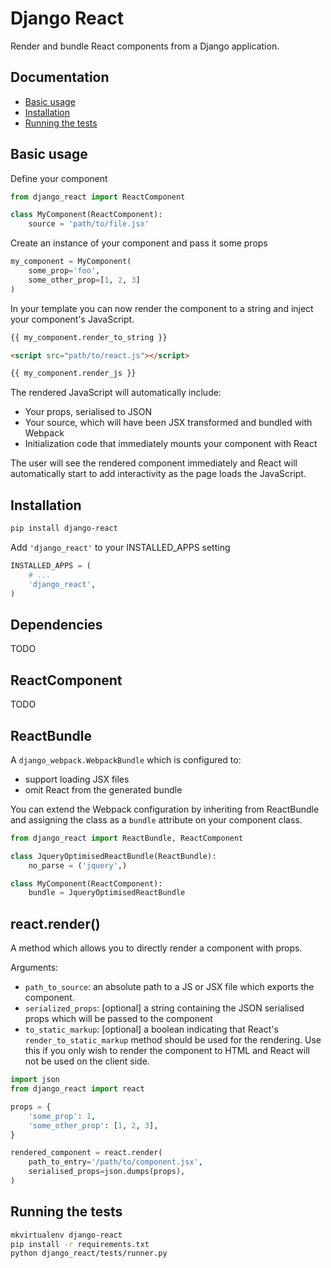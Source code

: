 Django React
============

Render and bundle React components from a Django application.

Documentation
-------------

- [Basic usage](#basic-usage)
- [Installation](#installation)
- [Running the tests](#running-the-tests)

Basic usage
-----------

Define your component

```python
from django_react import ReactComponent

class MyComponent(ReactComponent):
    source = 'path/to/file.jsx'
```

Create an instance of your component and pass it some props

```python
my_component = MyComponent(
    some_prop='foo',
    some_other_prop=[1, 2, 3]
)
```

In your template you can now render the component to a string and
inject your component's JavaScript.

```html
{{ my_component.render_to_string }}

<script src="path/to/react.js"></script>

{{ my_component.render_js }}
```

The rendered JavaScript will automatically include:
- Your props, serialised to JSON
- Your source, which will have been JSX transformed and bundled with Webpack
- Initialization code that immediately mounts your component with React

The user will see the rendered component immediately and React will automatically
start to add interactivity as the page loads the JavaScript.

Installation
------------

```bash
pip install django-react
```

Add `'django_react'` to your INSTALLED_APPS setting
```python
INSTALLED_APPS = (
    # ...
    'django_react',
)
```

Dependencies
------------

TODO

ReactComponent
--------------

TODO

ReactBundle
-----------

A `django_webpack.WebpackBundle` which is configured to:
- support loading JSX files
- omit React from the generated bundle

You can extend the Webpack configuration by inheriting from ReactBundle
and assigning the class as a `bundle` attribute on your component class.

```python
from django_react import ReactBundle, ReactComponent

class JqueryOptimisedReactBundle(ReactBundle):
    no_parse = ('jquery',)

class MyComponent(ReactComponent):
    bundle = JqueryOptimisedReactBundle
```

react.render()
--------------

A method which allows you to directly render a component with props.

Arguments:

- `path_to_source`: an absolute path to a JS or JSX file which exports the component.
- `serialized_props`: [optional] a string containing the JSON serialised props which will
  be passed to the component
- `to_static_markup`: [optional] a boolean indicating that React's `render_to_static_markup`
  method should be used for the rendering. Use this if you only wish to render the component to HTML and
  React will not be used on the client side.

```python
import json
from django_react import react

props = {
    'some_prop': 1,
    'some_other_prop': [1, 2, 3],
}

rendered_component = react.render(
    path_to_entry='/path/to/component.jsx',
    serialised_props=json.dumps(props),
)
```

Running the tests
-----------------

```bash
mkvirtualenv django-react
pip install -r requirements.txt
python django_react/tests/runner.py
```

